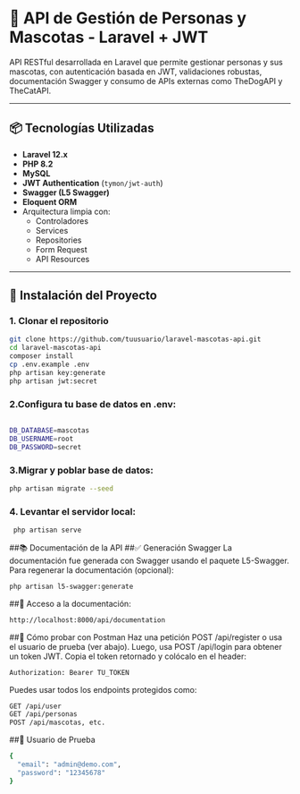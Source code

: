 # 🐾 API de Gestión de Personas y Mascotas - Laravel + JWT

API RESTful desarrollada en Laravel que permite gestionar personas y sus mascotas, con autenticación basada en JWT, validaciones robustas, documentación Swagger y consumo de APIs externas como TheDogAPI y TheCatAPI.

---

## 📦 Tecnologías Utilizadas

- **Laravel 12.x**
- **PHP 8.2**
- **MySQL**
- **JWT Authentication** (`tymon/jwt-auth`)
- **Swagger (L5 Swagger)**
- **Eloquent ORM**
- Arquitectura limpia con:
  - Controladores
  - Services
  - Repositories
  - Form Request
  - API Resources

---

## 🚀 Instalación del Proyecto

### 1. Clonar el repositorio

```bash
git clone https://github.com/tuusuario/laravel-mascotas-api.git
cd laravel-mascotas-api
composer install
cp .env.example .env
php artisan key:generate
php artisan jwt:secret
```

### 2.Configura tu base de datos en .env:
```bash

DB_DATABASE=mascotas
DB_USERNAME=root
DB_PASSWORD=secret
```


### 3.Migrar y poblar base de datos:
```bash
php artisan migrate --seed
```


### 4. Levantar el servidor local:
```bash
 php artisan serve
```


##📚 Documentación de la API
##✅ Generación Swagger
La documentación fue generada con Swagger usando el paquete L5-Swagger.
Para regenerar la documentación (opcional):
```bash
php artisan l5-swagger:generate
```


##📖 Acceso a la documentación:

```bash
http://localhost:8000/api/documentation
```

##🧪 Cómo probar con Postman
Haz una petición POST /api/register o usa el usuario de prueba (ver abajo).
Luego, usa POST /api/login para obtener un token JWT.
Copia el token retornado y colócalo en el header:
```bash
Authorization: Bearer TU_TOKEN
```
Puedes usar todos los endpoints protegidos como:

```bash
GET /api/user
GET /api/personas
POST /api/mascotas, etc.
```

##👤 Usuario de Prueba
```bash
{
  "email": "admin@demo.com",
  "password": "12345678"
}
```


